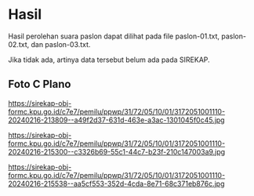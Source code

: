 # Hasil

Hasil perolehan suara paslon dapat dilihat pada file paslon-01.txt, paslon-02.txt, dan paslon-03.txt.

Jika tidak ada, artinya data tersebut belum ada pada SIREKAP.

## Foto C Plano

https://sirekap-obj-formc.kpu.go.id/c7e7/pemilu/ppwp/31/72/05/10/01/3172051001110-20240216-213809--a49f2d37-631d-463e-a3ac-1301045f0c45.jpg

https://sirekap-obj-formc.kpu.go.id/c7e7/pemilu/ppwp/31/72/05/10/01/3172051001110-20240216-215300--c3326b69-55c1-44c7-b23f-210c147003a9.jpg

https://sirekap-obj-formc.kpu.go.id/c7e7/pemilu/ppwp/31/72/05/10/01/3172051001110-20240216-215538--aa5cf553-352d-4cda-8e71-68c371eb876c.jpg
